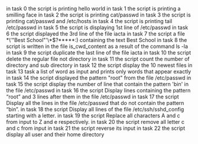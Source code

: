 in task 0 the script is printing hello world
in task 1 the script is printing a smilling face 
in task 2 the script is printing cat/passwd
in task 3 the script is printing cat/passwd and /etc/hosts
in task 4 the script is printing tail /etc/passwd
in task 5 the script is displaying 1st line of /etc/passwd
in task 6 the script displayed the 3rd line of the file iacta
in task 7 the script a file \*\\'"Best School"\'\\*$\?\*\*\*\*\*:) containing the text Best School
in task 8 the script is written in the file is_cwd_content as a result of the command ls -la
in task 9 the script duplicate the last line of the file iacta
in task 10 the script delete the regular file not directory
in task 11 the script count the number of directory and sub directory
in task 12 the script display the 10 newest files
in task 13 task a list of word as input and prints only words that appear exactly 
in task 14 the script displayed the pattern "root" from the file /etc/passwd
in task 15 the script display the number of line that contain the pattern 'bin' in the file /etc/passwd
in task 16 the script Display lines containing the pattern “root” and 3 lines after them in the file /etc/passwd
in task 17 the script Display all the lines in the file /etc/passwd that do not contain the pattern “bin”.
in task 18 the script Display all lines of the file /etc/ssh/sshd_config starting with a letter.
in task 19 the script Replace all characters A and c from input to Z and e respectively.
in task 20 the script remove all letter c and c from input
in task 21 the script reverse its input
in task 22 the script  display all user and their home directory
